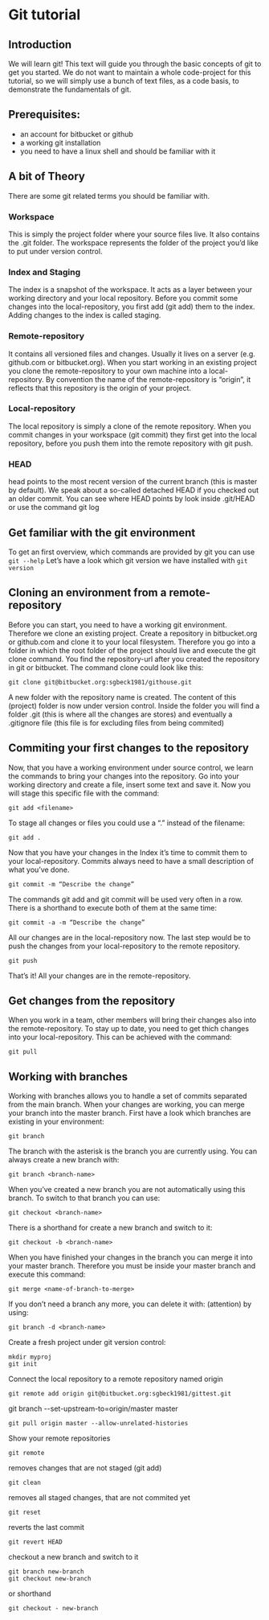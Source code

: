 # Git tutorial
## Introduction
We will learn git! This text will guide you through the basic concepts of git to get you started. We do not want to maintain a whole code-project for this tutorial, so we will simply use a bunch of text files, as a code basis, to demonstrate the fundamentals of git.

## Prerequisites:
- an account for bitbucket or github
- a working git installation
- you need to have a linux shell and should be familiar with it

## A bit of Theory
There are some git related terms you should be familiar with.


### Workspace
This is simply the project folder where your source files live. It also contains the .git folder. The workspace represents the folder of the project you’d like to put under version control.


### Index and Staging
The index is a snapshot of the workspace. It acts as a layer between your working directory and your local repository. Before you commit some changes into the local-repository, you first add (git add) them to the index. Adding changes to the index is called staging.

### Remote-repository
It contains all versioned files and changes. Usually it lives on a server (e.g. github.com or bitbucket.org). When you start working in an existing project you clone the remote-repository to your own machine into a local-repository. By convention the name of the remote-repository is “origin”, it reflects that this repository is the origin of your project.

### Local-repository
The local repository is simply a clone of the remote repository. When you commit changes in your workspace (git commit) they first get into the local repository, before you push them into the remote repository with git push.

### HEAD
head points to the most recent version of the current branch (this is master by default). We speak about a so-called detached HEAD if you checked out an older commit. You can see where HEAD points by look inside .git/HEAD or use the command git log

## Get familiar with the git environment
To get an first overview, which commands are provided by git you can use `git --help`
Let’s have a look which git version we have installed with `git version`

## Cloning an environment from a remote-repository
Before you can start, you need to have a working git environment. Therefore we clone an existing project. Create a repository in bitbucket.org or github.com and clone it to your local filesystem. Therefore you go into a folder in which the root folder of the project should live and execute the git clone <repository-url> command. You find the repository-url after you created the repository in git or bitbucket. The command clone could look like this:
```
git clone git@bitbucket.org:sgbeck1981/githouse.git
```
A new folder with the repository name is created. The content of this (project) folder is now under version control. Inside the folder you will find a folder .git (this is where all the changes are stores) and eventually a .gitignore file (this file is for excluding files from being commited)

## Commiting your first changes to the repository
Now, that you have a working environment under source control, we learn the commands to bring your changes into the repository. Go into your working directory and create a file, insert some text and save it. Now you will stage this specific file with the command:
```
git add <filename>
```

To stage all changes or files you could use a “.” instead of the filename:

```
git add .
```

Now that you have your changes in the Index it’s time to commit them to your local-repository. Commits always need to have a small description of what you’ve done.

```
git commit -m “Describe the change”
```

The commands git add and git commit will be used very often in a row. There is a shorthand to execute both of them at the same time:

```
git commit -a -m “Describe the change”
```

All our changes are in the local-repository now. The last step would be to push the changes from your local-repository to the remote repository.

```
git push
```

That’s it! All your changes are in the remote-repository.

## Get changes from the repository
When you work in a team, other members will bring their changes also into the remote-repository. To stay up to date, you need to get thich changes into your local-repository. This can be achieved with the command:
```
git pull
```

## Working with branches
Working with branches allows you to handle a set of commits separated from the main branch. When your changes are working, you can merge your branch into the master branch. First have a look which branches are existing in your environment:
```
git branch
```
The branch with the asterisk is the branch you are currently using. You can always create a new branch with:
```
git branch <branch-name>
```
When you’ve created a new branch you are not automatically using this branch. To switch to that branch you can use:
```
git checkout <branch-name>
```
There is a shorthand for create a new branch and switch to it:
```
git checkout -b <branch-name>
```
When you have finished your changes in the branch you can merge it into your master branch. Therefore you must be inside your master branch and execute this command:
```
git merge <name-of-branch-to-merge>
```
If you don’t need a branch any more, you can delete it with: (attention) by using:
```
git branch -d <branch-name>
```







Create a fresh project under git version control:
```
mkdir myproj
git init
```

Connect the local repository to a remote repository named origin
```
git remote add origin git@bitbucket.org:sgbeck1981/gittest.git
```

git branch --set-upstream-to=origin/master master
```
git pull origin master --allow-unrelated-histories
```

Show your remote repositories
```
git remote
```

removes changes that are not staged (git add)
```
git clean
```

removes all staged changes, that are not commited yet
```
git reset
```

reverts the last commit
```
git revert HEAD
```

checkout a new branch and switch to it
```
git branch new-branch
git checkout new-branch
```

or shorthand
```
git checkout - new-branch
```

